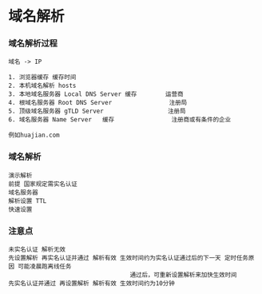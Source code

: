 # 域名解析

### 域名解析过程

    域名 -> IP

    1. 浏览器缓存 缓存时间
    2. 本机域名解析 hosts                         
    3. 本地域名服务器 Local DNS Server 缓存        运营商
    4. 根域名服务器 Root DNS Server                注册局
    5. 顶级域名服务器 gTLD Server                  注册局
    6. 域名服务器 Name Server   缓存                注册商或有条件的企业
    
    例如huajian.com 
            
### 域名解析

    演示解析
    前提 国家规定需实名认证
    域名服务器
    解析设置 TTL
    快速设置
    
### 注意点

    未实名认证 解析无效
    先设置解析 再实名认证并通过 解析有效 生效时间约为实名认证通过后的下一天 定时任务原因 可能凌晨跑离线任务
                                      通过后，可重新设置解析来加快生效时间
    先实名认证并通过 再设置解析 解析有效 生效时间约为10分钟 
    
    
